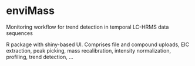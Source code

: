 enviMass
========

Monitoring workflow for trend detection in temporal LC-HRMS data sequences

R package with shiny-based UI. Comprises file and compound uploads, EIC extraction, peak picking, mass recalibration, 
intensity normalization, profiling, trend detection, ... 
